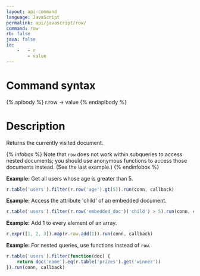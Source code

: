 ```yaml
---
layout: api-command
language: JavaScript
permalink: api/javascript/row/
command: row
rb: false
java: false
io:
    -   - r
        - value
---
```


# Command syntax #

{% apibody %}
r.row &rarr; value
{% endapibody %}

# Description #

Returns the currently visited document.

{% infobox %}
Note that `row` does not work within subqueries to access nested documents; you should use anonymous functions to access those documents instead. (See the last example.)
{% endinfobox %}

__Example:__ Get all users whose age is greater than 5.

```js
r.table('users').filter(r.row('age').gt(5)).run(conn, callback)
```


__Example:__ Access the attribute 'child' of an embedded document.

```js
r.table('users').filter(r.row('embedded_doc')('child') > 5).run(conn, callback)
```


__Example:__ Add 1 to every element of an array.

```js
r.expr([1, 2, 3]).map(r.row.add(1)).run(conn, callback)
```


__Example:__ For nested queries, use functions instead of `row`.

```js
r.table('users').filter(function(doc) {
    return doc('name').eq(r.table('prizes').get('winner'))
}).run(conn, callback)
```

